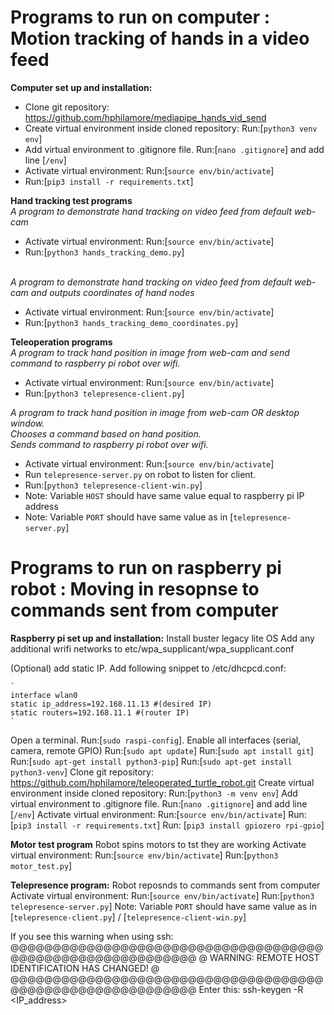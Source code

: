 
# Programs to run on computer : Motion tracking of hands in a video feed 
**Computer set up and installation:**
- Clone git repository: https://github.com/hphilamore/mediapipe_hands_vid_send
- Create virtual environment inside cloned repository: Run:[`python3 venv env`]
- Add virtual environment to .gitignore file. Run:[`nano .gitignore`] and add line [`/env`]
- Activate virtual environment: Run:[`source env/bin/activate`]
- Run:[`pip3 install -r requirements.txt`]

**Hand tracking test programs**
<br>*A program to demonstrate hand tracking on video feed from default web-cam*
- Activate virtual environment: Run:[`source env/bin/activate`]
- Run:[`python3 hands_tracking_demo.py`]
 
<br>*A program to demonstrate hand tracking on video feed from default web-cam and outputs coordinates of hand nodes*
- Activate virtual environment: Run:[`source env/bin/activate`]
- Run:[`python3 hands_tracking_demo_coordinates.py`]

**Teleoperation programs**
<br>*A program to track hand position in image from web-cam and send command to raspberry pi robot over wifi.*
- Activate virtual environment: Run:[`source env/bin/activate`]
- Run:[`python3 telepresence-client.py`]

*A program to track hand position in image from web-cam OR desktop window. <br> Chooses a command based on hand position.<br> Sends command to raspberry pi robot over wifi.*
- Activate virtual environment: Run:[`source env/bin/activate`]
- Run `telepresence-server.py` on robot to listen for client. 
- Run:[`python3 telepresence-client-win.py`]
- Note: Variable `HOST` should have same value equal to raspberry pi IP address
- Note: Variable `PORT` should have same value as in [`telepresence-server.py`] 

# Programs to run on raspberry pi robot : Moving in resopnse to commands sent from computer  

**Raspberry pi set up and installation:**
Install buster legacy lite OS 
Add any additional wrifi networks to etc/wpa_supplicant/wpa_supplicant.conf

(Optional) add static IP. Add following snippet to /etc/dhcpcd.conf:

	`
	interface wlan0
	static ip_address=192.168.11.13 #(desired IP)
	static routers=192.168.11.1 #(router IP)
	`

Open a terminal. Run:[`sudo raspi-config`]. Enable all interfaces (serial, camera, remote GPIO)
Run:[`sudo apt update`]
Run:[`sudo apt install git`]
Run:[`sudo apt-get install python3-pip`]
Run:[`sudo apt-get install python3-venv`]
Clone git repository: https://github.com/hphilamore/teleoperated_turtle_robot.git
Create virtual environment inside cloned repository: Run:[`python3 -m venv env`]
Add virtual environment to .gitignore file. Run:[`nano .gitignore`] and add line [`/env`]
Activate virtual environment: Run:[`source env/bin/activate`]
Run:[`pip3 install -r requirements.txt`]
Run: [`pip3 install gpiozero rpi-gpio`]


**Motor test program**
Robot spins motors to tst they are working
Activate virtual environment: Run:[`source env/bin/activate`]
Run:[`python3 motor_test.py`] 

**Telepresence program:**
Robot reposnds to commands sent from computer 
Activate virtual environment: Run:[`source env/bin/activate`]
Run:[`python3 telepresence-server.py`] 
Note: Variable `PORT` should have same value as in [`telepresence-client.py`] / [`telepresence-client-win.py`] 



If you see this warning when using ssh:
@@@@@@@@@@@@@@@@@@@@@@@@@@@@@@@@@@@@@@@@@@@@@@@@@@@@@@@@@@@
@    WARNING: REMOTE HOST IDENTIFICATION HAS CHANGED!     @
@@@@@@@@@@@@@@@@@@@@@@@@@@@@@@@@@@@@@@@@@@@@@@@@@@@@@@@@@@@
Enter this:
ssh-keygen -R <IP_address>
